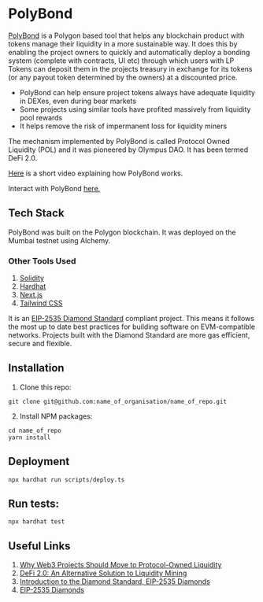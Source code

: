 # PolyBond

[PolyBond](https://polybond.vercel.app/) is a Polygon based tool that helps any blockchain product with tokens manage their liquidity in a more sustainable way. It does this by enabling the project owners to quickly and automatically deploy a bonding system (complete with contracts, UI etc) through which users with LP Tokens can deposit them in the projects treasury in exchange for its tokens (or any payout token determined by the owners) at a discounted price.

- PolyBond can help ensure project tokens always have adequate liquidity in DEXes, even during bear markets
- Some projects using similar tools have profited massively from liquidity pool rewards
- It helps remove the risk of impermanent loss for liquidity miners

The mechanism implemented by PolyBond is called Protocol Owned Liquidity (POL) and it was pioneered by Olympus DAO. It has been termed DeFi 2.0.

[Here]() is a short video explaining how PolyBond works.

Interact with PolyBond [here.](https://polybond.vercel.app/)

## Tech Stack

PolyBond was built on the Polygon blockchain. It was deployed on the Mumbai testnet using Alchemy. 

### Other Tools Used
1. [Solidity](https://soliditylang.org/about/)
1. [Hardhat](https://hardhat.org/)
1. [Next.js](https://nextjs.org/learn/foundations/about-nextjs/what-is-nextjs)
1. [Tailwind CSS](https://tailwindcss.com/)

It is an [EIP-2535 Diamond Standard](https://eips.ethereum.org/EIPS/eip-2535) compliant project. This means it follows the most up to date best practices for building software on EVM-compatible networks. Projects built with the Diamond Standard are more gas efficient, secure and flexible.

## Installation
1. Clone this repo:
```console
git clone git@github.com:name_of_organisation/name_of_repo.git
```

2. Install NPM packages:
```console
cd name_of_repo
yarn install
```

## Deployment

```console
npx hardhat run scripts/deploy.ts
```

## Run tests:
```console
npx hardhat test
```

## Useful Links
1. [Why Web3 Projects Should Move to Protocol-Owned Liquidity](https://dappradar.com/blog/why-web3-projects-should-move-to-protocol-owned-liquidity)
1. [DeFi 2.0: An Alternative Solution to Liquidity Mining](https://consensys.net/blog/cryptoeconomic-research/defi-2-0-an-alternative-solution-to-liquidity-mining/)
1. [Introduction to the Diamond Standard, EIP-2535 Diamonds](https://eip2535diamonds.substack.com/p/introduction-to-the-diamond-standard)
1. [EIP-2535 Diamonds](https://github.com/ethereum/EIPs/issues/2535)





